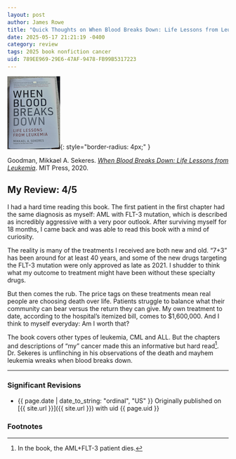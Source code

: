 ```yaml
---
layout: post
author: James Rowe
title: "Quick Thoughts on When Blood Breaks Down: Life Lessons from Leukemia"
date: 2025-05-17 21:21:19 -0400
category: review
tags: 2025 book nonfiction cancer
uid: 789EE969-29E6-47AF-9478-FB99B5317223
---
```


![When Blood Breaks Down book cover](/assets/posts-images/book-covers/when-blood-breaks-down.png){: style="border-radius: 4px;" }

Goodman, Mikkael A. Sekeres. [*When Blood Breaks Down: Life Lessons from Leukemia*](https://www.goodreads.com/book/show/51777400-when-blood-breaks-down). MIT Press, 2020.

## My Review: 4/5

I had a hard time reading this book. The first patient in the first chapter had the same diagnosis as myself: AML with FLT-3 mutation, which is described as incredibly aggressive with a very poor outlook. After surviving myself for 18 months, I came back and was able to read this book with a mind of curiosity.

The reality is many of the treatments I received are both new and old. “7+3” has been around for at least 40 years, and some of the new drugs targeting the FLT-3 mutation were only approved as late as 2021. I shudder to think what my outcome to treatment might have been without these specialty drugs.

But then comes the rub. The price tags on these treatments mean real people are choosing death over life. Patients struggle to balance what their community can bear versus the return they can give. My own treatment to date, according to the hospital’s itemized bill, comes to $1,600,000. And I think to myself everyday: Am I worth that?

The book covers other types of leukemia, CML and ALL. But the chapters and descriptions of “my” cancer made this an informative but hard read[^death]. Dr. Sekeres is unflinching in his observations of the death and mayhem leukemia wreaks when blood breaks down. 

---

### Significant Revisions

- {{ page.date | date_to_string: "ordinal", "US" }} Originally published on [{{ site.url }}]({{ site.url }}) with uid {{ page.uid }} 

### Footnotes

[^death]: In the book, the AML+FLT-3 patient dies.